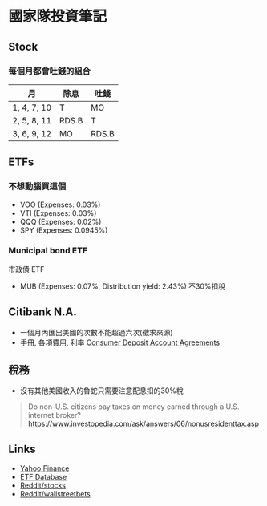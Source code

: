 # 國家隊投資筆記

## Stock

### 每個月都會吐錢的組合

月          |除息    |吐錢  |
------------|-------|------|
1, 4, 7, 10 |T      |MO    |
2, 5, 8, 11 |RDS.B  |T     |
3, 6, 9, 12 |MO     |RDS.B |

## ETFs

### 不想動腦買這個

- VOO (Expenses: 0.03%)
- VTI (Expenses: 0.03%)
- QQQ (Expenses: 0.02%)
- SPY (Expenses: 0.0945%)

### Municipal bond ETF

市政債 ETF

- MUB (Expenses: 0.07%, Distribution yield: 2.43%) 不30%扣稅

## Citibank N.A.

- 一個月內匯出美國的次數不能超過六次(徵求來源)
- 手冊, 各項費用, 利率 [Consumer Deposit Account Agreements](https://online.citi.com/US/JRS/portal/template.do?ID=Consumer-Deposit-Account-Agreements)

## 稅務

- 沒有其他美國收入的魯蛇只需要注意配息扣的30%稅
> Do non-U.S. citizens pay taxes on money earned through a U.S. internet broker? https://www.investopedia.com/ask/answers/06/nonusresidenttax.asp

## Links

- [Yahoo Finance](https://finance.yahoo.com/)
- [ETF Database](https://etfdb.com/)
- [Reddit/stocks](https://www.reddit.com/r/stocks/)
- [Reddit/wallstreetbets](https://www.reddit.com/r/wallstreetbets/)
